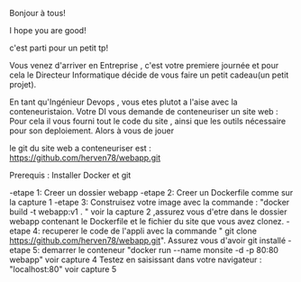 Bonjour à tous!

I hope you are good!

c'est parti pour un petit tp!

Vous venez d'arriver en Entreprise , c'est votre premiere journée et pour cela le Directeur Informatique 
décide de vous faire un petit cadeau(un petit projet).

En tant qu'Ingénieur Devops , vous etes plutot a l'aise avec la conteneuristaion.
Votre DI vous demande de conteneuriser un site web : Pour cela il vous fourni tout le code du site , ainsi que les outils nécessaire pour son deploiement. 
Alors à vous de jouer

le git du site web a conteneuriser est : https://github.com/herven78/webapp.git

Prerequis : Installer Docker et git

-etape 1: Creer un dossier webapp 
-etape 2: Creer un Dockerfile comme sur la capture 1
-etape 3: Construisez votre image avec la commande : "docker build -t webapp:v1 . " voir la capture 2 ,assurez vous d'etre dans le dossier webapp contenant le Dockerfile et le fichier du site que vous avez clonez.
-etape 4: recuperer le code de l'appli avec la commande " git clone https://github.com/herven78/webapp.git". Assurez vous d'avoir git installé
-etape 5: demarrer le conteneur "docker run --name monsite -d -p 80:80 webapp" voir capture 4
Testez en saisissant dans votre navigateur :  "localhost:80" voir capture 5
 


